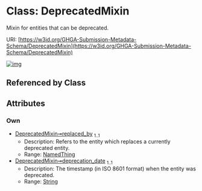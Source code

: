 
# Class: DeprecatedMixin


Mixin for entities that can be deprecated.

URI: [https://w3id.org/GHGA-Submission-Metadata-Schema/DeprecatedMixin](https://w3id.org/GHGA-Submission-Metadata-Schema/DeprecatedMixin)


[![img](https://yuml.me/diagram/nofunky;dir:TB/class/[NamedThing],[NamedThing]<replaced_by%201..1-++[DeprecatedMixin&#124;deprecation_date:string])](https://yuml.me/diagram/nofunky;dir:TB/class/[NamedThing],[NamedThing]<replaced_by%201..1-++[DeprecatedMixin&#124;deprecation_date:string])

## Referenced by Class


## Attributes


### Own

 * [DeprecatedMixin➞replaced_by](DeprecatedMixin_replaced_by.md)  <sub>1..1</sub>
     * Description: Refers to the entity which replaces a currently deprecated entity.
     * Range: [NamedThing](NamedThing.md)
 * [DeprecatedMixin➞deprecation_date](DeprecatedMixin_deprecation_date.md)  <sub>1..1</sub>
     * Description: The timestamp (in ISO 8601 format) when the entity was deprecated.
     * Range: [String](types/String.md)
